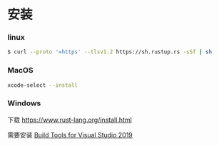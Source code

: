 # 安装

### linux

```bash
$ curl --proto '=https' --tlsv1.2 https://sh.rustup.rs -sSf | sh
```

### MacOS

```bash
xcode-select --install
```

### Windows

下载 [ https://www.rust-lang.org/install.html ](https://www.rust-lang.org/install.html)

需要安装  [Build Tools for Visual Studio 2019](https://visualstudio.microsoft.com/visual-cpp-build-tools/)
